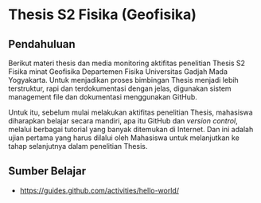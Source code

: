 # Thesis S2 Fisika (Geofisika)

## Pendahuluan
Berikut materi thesis dan media monitoring aktifitas penelitian Thesis S2 Fisika minat Geofisika Departemen Fisika Universitas Gadjah Mada Yogyakarta. Untuk menjadikan proses bimbingan Thesis menjadi lebih terstruktur, rapi dan terdokumentasi dengan jelas, digunakan sistem management file dan dokumentasi menggunakan GitHub.

Untuk itu, sebelum mulai melakukan aktifitas penelitian Thesis, mahasiswa diharapkan belajar secara mandiri, apa itu GitHub dan *version control*, melalui berbagai tutorial yang banyak ditemukan di Internet. Dan ini adalah ujian pertama yang harus dilalui oleh Mahasiswa untuk melanjutkan ke tahap selanjutnya dalam penelitian Thesis.

## Sumber Belajar
* <https://guides.github.com/activities/hello-world/>
